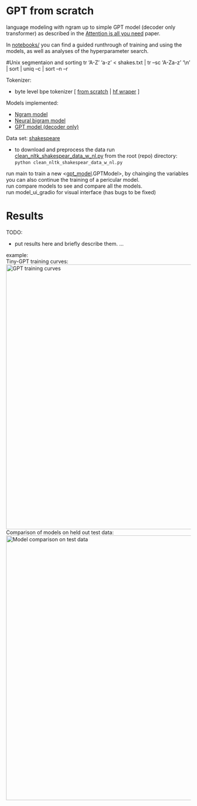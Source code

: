 # GPT from scratch
language modeling with ngram up to simple GPT model (decoder only transformer) as described in the [Attention is all you need](https://arxiv.org/abs/1706.03762) paper. <br>

In [notebooks/](./notebooks/) you can find a guided runthrough of training and using the models, as well as analyses of the hyperparameter search. <br>

#Unix segmentaion and sorting
 tr ‘A-Z’ ‘a-z’ < shakes.txt | tr –sc ‘A-Za-z’ ‘\n’ | sort | uniq –c | sort –n –r


Tokenizer: <br>
- byte level bpe tokenizer [ [from scratch](./pe_tokenizer.py) | [hf wraper](./bpe_hf.py) ] <br>
  
Models implemented:
- [Ngram model](./ngram_engine) <br>
- [Neural bigram model](./neural_bigram.py) <br>
- [GPT model (decoder only)](./GPT_mj.py) <br>

Data set: [shakespeare](./data/) <br>
- to download and preprocess the data run [clean_nltk_shakespear_data_w_nl.py](./data/clean_nltk_shakespear_data_w_nl.py) from the root (repo) directory: <br> 
  ```python clean_nltk_shakespear_data_w_nl.py``` <br>


run main to train a new <[gpt_model](./gpt_model.py).GPTModel>, by chainging the variables you can also continue the training of a pericular model. <br>
run compare models to see and compare all the models. <br>
run model_ui_gradio for visual interface (has bugs to be fixed) <br>


# Results

TODO:
 - put results here and briefly describe them. 
... 

example: <br>
Tiny-GPT training curves: <br>
<img src="./results/GPT/GPT_training_plot.png" alt="GPT training curves" width="720"> <br>
Comparison of models on held out test data: <br>
<img src="./results/model_comparison_test_results_ppl.png" alt="Model comparison on test data" width="720"> <br>
